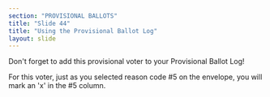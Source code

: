```yaml
---
section: "PROVISIONAL BALLOTS"
title: "Slide 44"
title: "Using the Provisional Ballot Log"
layout: slide
---
```


Don't forget to add this provisional voter to your Provisional Ballot Log!

For this voter, just as you selected reason code #5 on the envelope, you will mark an 'x' in the #5 column.

